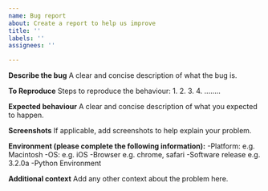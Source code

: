 ```yaml
---
name: Bug report
about: Create a report to help us improve
title: ''
labels: ''
assignees: ''

---
```


**Describe the bug**
A clear and concise description of what the bug is.

**To Reproduce**
Steps to reproduce the behaviour:
1.
2. 
3. 
4. ........

**Expected behaviour**
A clear and concise description of what you expected to happen.

**Screenshots**
If applicable, add screenshots to help explain your problem.

**Environment (please complete the following information):**
-Platform: e.g. Macintosh
-OS: e.g. iOS
-Browser e.g. chrome, safari
-Software release e.g. 3.2.0a
-Python Environment

**Additional context**
Add any other context about the problem here.
